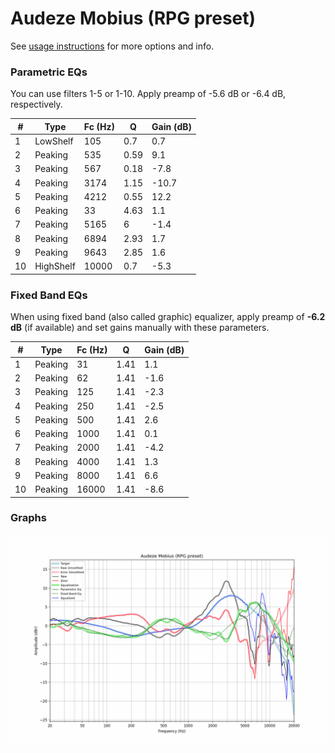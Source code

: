# Audeze Mobius (RPG preset)
See [usage instructions](https://github.com/jaakkopasanen/AutoEq#usage) for more options and info.

### Parametric EQs
You can use filters 1-5 or 1-10. Apply preamp of -5.6 dB or -6.4 dB, respectively.

|   # | Type      |   Fc (Hz) |    Q |   Gain (dB) |
|-----|-----------|-----------|------|-------------|
|   1 | LowShelf  |       105 | 0.7  |         0.7 |
|   2 | Peaking   |       535 | 0.59 |         9.1 |
|   3 | Peaking   |       567 | 0.18 |        -7.8 |
|   4 | Peaking   |      3174 | 1.15 |       -10.7 |
|   5 | Peaking   |      4212 | 0.55 |        12.2 |
|   6 | Peaking   |        33 | 4.63 |         1.1 |
|   7 | Peaking   |      5165 | 6    |        -1.4 |
|   8 | Peaking   |      6894 | 2.93 |         1.7 |
|   9 | Peaking   |      9643 | 2.85 |         1.6 |
|  10 | HighShelf |     10000 | 0.7  |        -5.3 |

### Fixed Band EQs
When using fixed band (also called graphic) equalizer, apply preamp of **-6.2 dB** (if available) and set gains manually with these parameters.

|   # | Type    |   Fc (Hz) |    Q |   Gain (dB) |
|-----|---------|-----------|------|-------------|
|   1 | Peaking |        31 | 1.41 |         1.1 |
|   2 | Peaking |        62 | 1.41 |        -1.6 |
|   3 | Peaking |       125 | 1.41 |        -2.3 |
|   4 | Peaking |       250 | 1.41 |        -2.5 |
|   5 | Peaking |       500 | 1.41 |         2.6 |
|   6 | Peaking |      1000 | 1.41 |         0.1 |
|   7 | Peaking |      2000 | 1.41 |        -4.2 |
|   8 | Peaking |      4000 | 1.41 |         1.3 |
|   9 | Peaking |      8000 | 1.41 |         6.6 |
|  10 | Peaking |     16000 | 1.41 |        -8.6 |

### Graphs
![](./Audeze%20Mobius%20(RPG%20preset).png)
